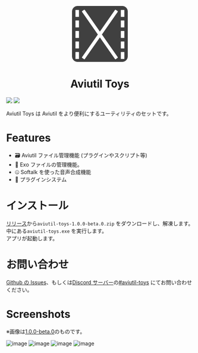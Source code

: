 <p align="center"><img src="./modules/assets/image/icon.svg" width="150px" height="150px" alt="aviutil toys icon"/></p>
<h1 align="center">Aviutil Toys</h1>

[![](https://img.shields.io/badge/dynamic/json?color=%23bbff78&label=build&query=%24%5B0%5D.name&url=https://api.github.com/repos/ddpn08/Aviutil-Toys/tags&style=for-the-badge)]()
[![](https://img.shields.io/github/downloads/ddpn08/Aviutil-Toys/total.svg?style=for-the-badge)](https://github.com/ddPn08/Aviutil-Toys/releases/tag/1.0.0-beta.0)

Aviutil Toys は Aviutil をより便利にするユーティリティのセットです。

# Features

- 🗃️ Aviutil ファイル管理機能 (プラグインやスクリプト等)
- 📁 Exo ファイルの管理機能。
- 🤐 Softalk を使った音声合成機能
- 🔌 プラグインシステム

# インストール
[リリース](https://github.com/ddPn08/Aviutil-Toys/releases/latest)から`aviutil-toys-1.0.0-beta.0.zip` をダウンロードし、解凍します。  
中にある`aviutil-toys.exe` を実行します。  
アプリが起動します。

# お問い合わせ

[Github の Issues](https://github.com/ddPn08/Aviutil-Toys/issues)、もしくは[Discord サーバー](https://dn5.run/discord)の[#aviutil-toys](https://discord.com/channels/694433205620572191/980807335012335636) にてお問い合わせください。

# Screenshots

※画像は[1.0.0-beta.0](https://github.com/ddPn08/Aviutil-Toys/releases/tag/1.0.0-beta.0)のものです。

![image](https://user-images.githubusercontent.com/71378929/170991860-f101b1b1-e502-4553-a9f8-cc10ae90fb1c.png)
![image](https://user-images.githubusercontent.com/71378929/170991894-7b2484a1-e15c-44fd-ba91-9ec46f570d2d.png)
![image](https://user-images.githubusercontent.com/71378929/170992520-31867b1b-3de3-46b0-af06-5e9e8354d0ff.png)
![image](https://user-images.githubusercontent.com/71378929/170992560-4c687e2a-109d-469f-a3a3-b86bb4459934.png)
